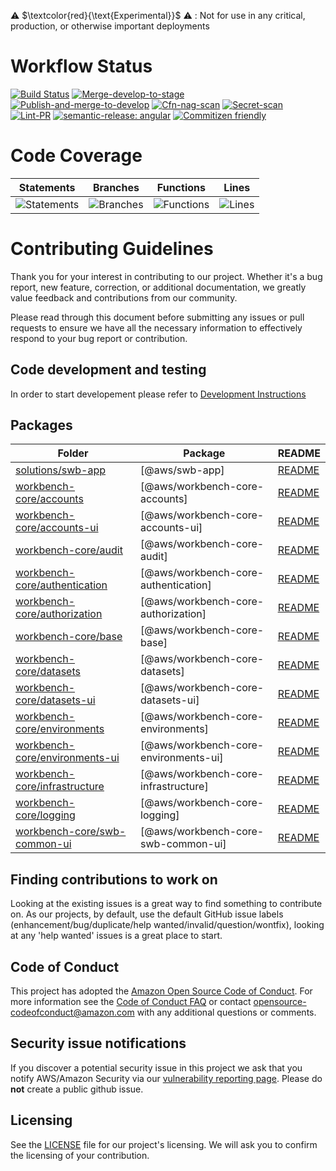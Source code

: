 
⚠️ $\textcolor{red}{\text{Experimental}}$ ⚠️ : Not for use in any critical, production, or otherwise important deployments

# Workflow Status
[![Build Status](https://github.com/awslabs/solution-spark-on-aws/workflows/Build-and-test/badge.svg)](https://github.com/awslabs/solution-spark-on-aws/workflows/Build-and-test/badge.svg)
[![Merge-develop-to-stage](https://github.com/awslabs/solution-spark-on-aws/workflows/Merge-develop-to-stage/badge.svg)](https://github.com/awslabs/solution-spark-on-aws/workflows/Merge-develop-to-stage/badge.svg)
[![Publish-and-merge-to-develop](https://github.com/awslabs/solution-spark-on-aws/workflows/Publish-and-merge-to-develop/badge.svg)](https://github.com/awslabs/solution-spark-on-aws/workflows/Publish-and-merge-to-develop/badge.svg)
[![Cfn-nag-scan](https://github.com/awslabs/solution-spark-on-aws/workflows/Cfn-nag-scan/badge.svg)](https://github.com/awslabs/solution-spark-on-aws/workflows/Cfn-nag-scan/badge.svg)
[![Secret-scan](https://github.com/awslabs/solution-spark-on-aws/workflows/Secret-scan/badge.svg)](https://github.com/awslabs/solution-spark-on-aws/workflows/Secret-scan/badge.svg)
[![Lint-PR](https://github.com/awslabs/solution-spark-on-aws/workflows/Lint-pr/badge.svg)](https://github.com/awslabs/solution-spark-on-aws/workflows/Lint-pr/badge.svg)
[![semantic-release: angular](https://img.shields.io/badge/semantic--release-angular-e10079?logo=semantic-release)](https://github.com/semantic-release/semantic-release)
[![Commitizen friendly](https://img.shields.io/badge/commitizen-friendly-brightgreen.svg)](http://commitizen.github.io/cz-cli/)

# Code Coverage
| Statements                  | Branches                | Functions                 | Lines             |
| --------------------------- | ----------------------- | ------------------------- | ----------------- |
| ![Statements](https://img.shields.io/badge/statements-90.11%25-brightgreen.svg?style=flat) | ![Branches](https://img.shields.io/badge/branches-87.43%25-yellow.svg?style=flat) | ![Functions](https://img.shields.io/badge/functions-90.76%25-brightgreen.svg?style=flat) | ![Lines](https://img.shields.io/badge/lines-90.58%25-brightgreen.svg?style=flat) |

# Contributing Guidelines

Thank you for your interest in contributing to our project. Whether it's a bug report, new feature, correction, or additional documentation, we greatly value feedback and contributions from our community.

Please read through this document before submitting any issues or pull requests to ensure we have all the necessary information to effectively respond to your bug report or contribution.

## Code development and testing

In order to start developement please refer to [Development Instructions](./DEVELOPMENT.md#solution-spark-on-aws-development-instructions)

<!-- GENERATED PROJECT SUMMARY START -->

## Packages

<!-- the table below was generated using the ./repo-scripts/repo-toolbox script -->

| Folder | Package | README |
| ------ | ------- | ------ |
| [solutions/swb-app](./solutions/swb-app/) | [@aws/swb-app] | [README](./solutions/swb-app/README.md)
| [workbench-core/accounts](./workbench-core/accounts/) | [@aws/workbench-core-accounts] | [README](./workbench-core/accounts/README.md)
| [workbench-core/accounts-ui](./workbench-core/accounts-ui/) | [@aws/workbench-core-accounts-ui] | [README](./workbench-core/accounts-ui/README.md)
| [workbench-core/audit](./workbench-core/audit/) | [@aws/workbench-core-audit] | [README](./workbench-core/audit/README.md)
| [workbench-core/authentication](./workbench-core/authentication/) | [@aws/workbench-core-authentication] | [README](./workbench-core/authentication/README.md)
| [workbench-core/authorization](./workbench-core/authorization/) | [@aws/workbench-core-authorization] | [README](./workbench-core/authorization/README.md)
| [workbench-core/base](./workbench-core/base/) | [@aws/workbench-core-base] | [README](./workbench-core/base/README.md)
| [workbench-core/datasets](./workbench-core/datasets/) | [@aws/workbench-core-datasets] | [README](./workbench-core/datasets/README.md)
| [workbench-core/datasets-ui](./workbench-core/datasets-ui/) | [@aws/workbench-core-datasets-ui] | [README](./workbench-core/datasets-ui/README.md)
| [workbench-core/environments](./workbench-core/environments/) | [@aws/workbench-core-environments] | [README](./workbench-core/environments/README.md)
| [workbench-core/environments-ui](./workbench-core/environments-ui/) | [@aws/workbench-core-environments-ui] | [README](./workbench-core/environments-ui/README.md)
| [workbench-core/infrastructure](./workbench-core/infrastructure/) | [@aws/workbench-core-infrastructure] | [README](./workbench-core/infrastructure/README.md)
| [workbench-core/logging](./workbench-core/logging/) | [@aws/workbench-core-logging] | [README](./workbench-core/logging/README.md)
| [workbench-core/swb-common-ui](./workbench-core/swb-common-ui/) | [@aws/workbench-core-swb-common-ui] | [README](./workbench-core/swb-common-ui/README.md)
<!-- GENERATED PROJECT SUMMARY END -->

## Finding contributions to work on

Looking at the existing issues is a great way to find something to contribute on. As our projects, by default, use the default GitHub issue labels (enhancement/bug/duplicate/help wanted/invalid/question/wontfix), looking at any 'help wanted' issues is a great place to start.

## Code of Conduct

This project has adopted the [Amazon Open Source Code of Conduct](https://aws.github.io/code-of-conduct).
For more information see the [Code of Conduct FAQ](https://aws.github.io/code-of-conduct-faq) or contact
opensource-codeofconduct@amazon.com with any additional questions or comments.

## Security issue notifications

If you discover a potential security issue in this project we ask that you notify AWS/Amazon Security via our [vulnerability reporting page](http://aws.amazon.com/security/vulnerability-reporting/). Please do **not** create a public github issue.

## Licensing

See the [LICENSE](LICENSE) file for our project's licensing. We will ask you to confirm the licensing of your contribution.
